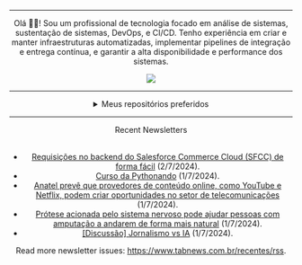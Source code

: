 <div align="center">
<hr>
<p>Olá 👋🏾! Sou um profissional de tecnologia focado em análise de sistemas, sustentação de sistemas, DevOps, e CI/CD. Tenho experiência em criar e manter infraestruturas automatizadas, implementar pipelines de integração e entrega contínua, e garantir a alta disponibilidade e performance dos sistemas.</p>
  <img src="https://media.giphy.com/media/yAGIvCiwPJn5C/giphy.gif">
<hr>
  <details>
  <summary>Meus repositórios preferidos</summary>
  <br />
  Alguns dos meus melhores repositórios:
  <br />
<br />
  <ul><li><a href=https://github.com/RxJSVini/aluratube target="_blank" rel="noopener noreferrer">RxJSVini/aluratube</a> (<b>0</b> ✨ and <b>0</b> 🍴): Aluratube - Desenvolvido durante a imersão React da Alura no final de 2022</li><li><a href=https://github.com/RxJSVini/nlw-ia target="_blank" rel="noopener noreferrer">RxJSVini/nlw-ia</a> (<b>0</b> ✨ and <b>0</b> 🍴): Projeto desenvolvido durante a NLW IA - Usando a API da OPENAI</li>
<li>More coming soon :).</li>
</ul>
  </details>
  <hr/>
    <summary>Recent Newsletters</summary>
  <br />
  <ul>
    <li><a href=https://www.tabnews.com.br/lpalomo/requisicoes-no-backend-do-salesforce-commerce-cloud-sfcc-de-forma-facil target="_blank" rel="noopener noreferrer">Requisições no backend do Salesforce Commerce Cloud (SFCC) de forma fácil</a> (2/7/2024).</li><li><a href=https://www.tabnews.com.br/antoniore/curso-da-pythonando target="_blank" rel="noopener noreferrer">Curso da Pythonando</a> (1/7/2024).</li><li><a href=https://www.tabnews.com.br/NewsletterOficial/anatel-preve-que-provedores-de-conteudo-online-como-youtube-e-netflix-podem-criar-oportunidades-no-setor-de-telecomunicacoes target="_blank" rel="noopener noreferrer">Anatel prevê que provedores de conteúdo online, como YouTube e Netflix, podem criar oportunidades no setor de telecomunicações</a> (1/7/2024).</li><li><a href=https://www.tabnews.com.br/NewsletterOficial/protese-acionada-pelo-sistema-nervoso-pode-ajudar-pessoas-com-amputacao-a-andarem-de-forma-mais-natural target="_blank" rel="noopener noreferrer">Prótese acionada pelo sistema nervoso pode ajudar pessoas com amputação a andarem de forma mais natural</a> (1/7/2024).</li><li><a href=https://www.tabnews.com.br/NativiXK/discussao-jornalismo-vs-ia target="_blank" rel="noopener noreferrer">[Discussão] Jornalismo vs IA</a> (1/7/2024).</li>
  </ul>
<p>Read more newsletter issues: <a href="https://www.tabnews.com.br/recentes/rss">https://www.tabnews.com.br/recentes/rss</a>.</p>
  </details>
